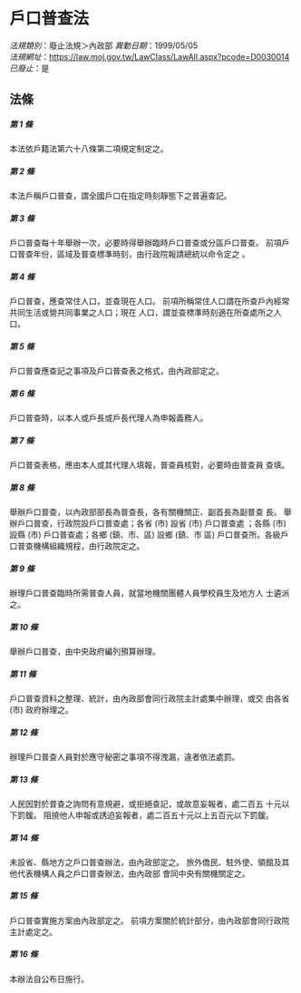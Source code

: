 # 戶口普查法

*法規類別*：廢止法規＞內政部
*異動日期*：1999/05/05  
*法規網址*：https://law.moj.gov.tw/LawClass/LawAll.aspx?pcode=D0030014
*已廢止*：是


## 法條
##### 第 1 條
本法依戶籍法第六十八條第二項規定制定之。

##### 第 2 條
本法戶稱戶口普查，謂全國戶口在指定時刻靜態下之普遍查記。

##### 第 3 條
戶口普查每十年舉辦一次，必要時得舉辦臨時戶口普查或分區戶口普查。
前項戶口普查年份，區域及普查標準時刻，由行政院報請總統以命令定之
。

##### 第 4 條
戶口普查，應查常住人口，並查現在人口。
前項所稱常住人口謂在所查戶內經常共同生活或營共同事業之人口；現在
人口，謂並查標準時刻適在所查處所之人口。

##### 第 5 條
戶口普查應查記之事項及戶口普查表之格式，由內政部定之。

##### 第 6 條
戶口普查時，以本人或戶長或戶長代理人為申報義務人。

##### 第 7 條
戶口普查表格，應由本人或其代理人填報，普查員核對，必要時由普查員
查填。

##### 第 8 條
舉辦戶口普查，以內政部部長為普查長，各有關機關正、副首長為副普查
長。
舉辦戶口普查，行政院設戶口普查處；各省 (市) 設省 (市) 戶口普查處
；各縣 (市) 設縣 (市) 戶口普查處；各鄉 (鎮、市、區) 設鄉 (鎮、市
區) 戶口普查所。各級戶口普查機構組織規程，由行政院定之。

##### 第 9 條
辦理戶口普查臨時所需普查人員，就當地機關團體人員學校員生及地方人
士遴派之。

##### 第 10 條
舉辦戶口普查，由中央政府編列預算辦理。

##### 第 11 條
戶口普查資料之整理、統計，由內政部會同行政院主計處集中辦理，或交
由各省 (市) 政府辦理之。

##### 第 12 條
辦理戶口普查人員對於應守秘密之事項不得洩漏，違者依法處罰。

##### 第 13 條
人民因對於普查之詢問有意規避，或拒絕查記，或故意妄報者，處二百五
十元以下罰鍰。
阻撓他人申報或誘迫妄報者，處二百五十元以上五百元以下罰鍰。

##### 第 14 條
未設省、縣地方之戶口普查辦法，由內政部定之。
旅外僑民、駐外使、領館及其他代表機構人員之戶口普查辦法，由內政部
會同中央有關機關定之。

##### 第 15 條
戶口普查實施方案由內政部定之。
前項方案關於統計部分，由內政部會同行政院主計處定之。

##### 第 16 條
本辦法自公布日施行。


